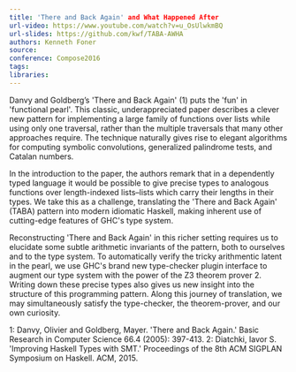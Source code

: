 ```yaml
---
title: 'There and Back Again' and What Happened After
url-video: https://www.youtube.com/watch?v=u_OsUlwkmBQ
url-slides: https://github.com/kwf/TABA-AWHA
authors: Kenneth Foner
source: 
conference: Compose2016
tags: 
libraries: 
---
```


Danvy and Goldberg’s 'There and Back Again' (1) puts the 'fun' in 'functional pearl'. This classic, underappreciated paper describes a clever new pattern for implementing a large family of functions over lists while using only one traversal, rather than the multiple traversals that many other approaches require. The technique naturally gives rise to elegant algorithms for computing symbolic convolutions, generalized palindrome tests, and Catalan numbers. 

In the introduction to the paper, the authors remark that in a dependently typed language it would be possible to give precise types to analogous functions over length-indexed lists–lists which carry their lengths in their types. We take this as a challenge, translating the 'There and Back Again' (TABA) pattern into modern idiomatic Haskell, making inherent use of cutting-edge features of GHC's type system. 

Reconstructing 'There and Back Again' in this richer setting requires us to elucidate some subtle arithmetic invariants of the pattern, both to ourselves and to the type system. To automatically verify the tricky arithmentic latent in the pearl, we use GHC's brand new type-checker plugin interface to augment our type system with the power of the Z3 theorem prover 2. Writing down these precise types also gives us new insight into the structure of this programming pattern. Along this journey of translation, we may simultaneously satisfy the type-checker, the theorem-prover, and our own curiosity. 

1: Danvy, Olivier and Goldberg, Mayer. 'There and Back Again.' Basic Research in Computer Science 66.4 (2005): 397-413. 
2: Diatchki, Iavor S. 'Improving Haskell Types with SMT.' Proceedings of the 8th ACM SIGPLAN Symposium on Haskell. ACM, 2015.